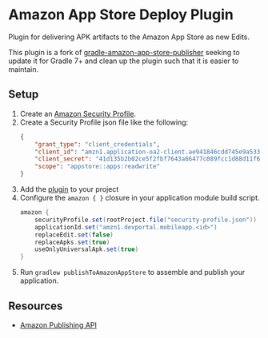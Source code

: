 # Amazon App Store Deploy Plugin
Plugin for delivering APK artifacts to the Amazon App Store as new Edits.

This plugin is a fork of [gradle-amazon-app-store-publisher](https://github.com/BrantApps/gradle-amazon-app-store-publisher) seeking to update it for Gradle 7+ and clean up the plugin such that it is easier to maintain.

## Setup
1. Create an [Amazon Security Profile](https://developer.amazon.com/docs/app-submission-api/auth.html).
2. Create a Security Profile json file like the following:
      ```json
      {
          "grant_type": "client_credentials",
          "client_id": "amzn1.application-oa2-client.ae941846cdd745e9a53319f7bb98d435",
          "client_secret": "41d135b2b02ce5f2fbf7643a66477c089fcc1d88d11f69d3e4a6285b917ca35d",
          "scope": "appstore::apps:readwrite"
      }
      ```
3. Add the [plugin](https://plugins.gradle.org/plugin/com.angel.amazon-app-store-publisher) to your project 
4. Configure the `amazon { }` closure in your application module build script.
    ```groovy
    amazon {
        securityProfile.set(rootProject.file("security-profile.json"))
        applicationId.set("amzn1.devportal.mobileapp.<id>")
        replaceEdit.set(false)
        replaceApks.set(true)
        useOnlyUniversalApk.set(true)
    }
    ```
5. Run `gradlew publishToAmazonAppStore` to assemble and publish your application.

## Resources
 * [Amazon Publishing API](https://developer.amazon.com/docs/app-submission-api/overview.html)
